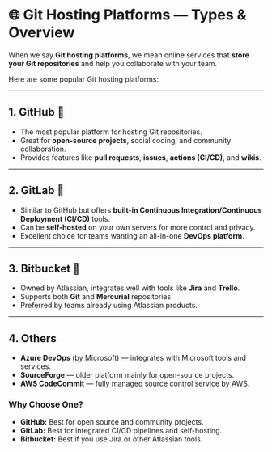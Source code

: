 # 🌐 Git Hosting Platforms — Types & Overview

When we say **Git hosting platforms**, we mean online services that **store your Git repositories** and help you collaborate with your team.

Here are some popular Git hosting platforms:

---

## 1. GitHub 🐙

- The most popular platform for hosting Git repositories.
- Great for **open-source projects**, social coding, and community collaboration.
- Provides features like **pull requests**, **issues**, **actions (CI/CD)**, and **wikis**.

---

## 2. GitLab 🦊

- Similar to GitHub but offers **built-in Continuous Integration/Continuous Deployment (CI/CD)** tools.
- Can be **self-hosted** on your own servers for more control and privacy.
- Excellent choice for teams wanting an all-in-one **DevOps platform**.

---

## 3. Bitbucket 🐝

- Owned by Atlassian, integrates well with tools like **Jira** and **Trello**.
- Supports both **Git** and **Mercurial** repositories.
- Preferred by teams already using Atlassian products.

---

## 4. Others

- **Azure DevOps** (by Microsoft) — integrates with Microsoft tools and services.
- **SourceForge** — older platform mainly for open-source projects.
- **AWS CodeCommit** — fully managed source control service by AWS.


### Why Choose One?

- **GitHub:** Best for open source and community projects.
- **GitLab:** Best for integrated CI/CD pipelines and self-hosting.
- **Bitbucket:** Best if you use Jira or other Atlassian tools.

